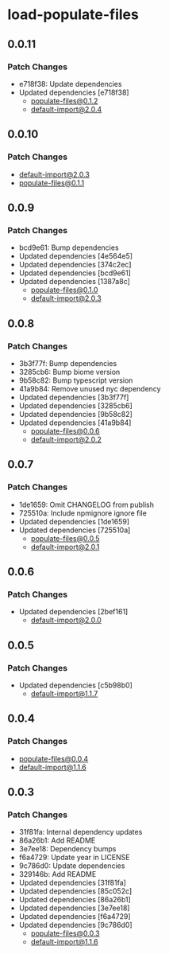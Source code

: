 # load-populate-files

## 0.0.11

### Patch Changes

- e718f38: Update dependencies
- Updated dependencies [e718f38]
  - populate-files@0.1.2
  - default-import@2.0.4

## 0.0.10

### Patch Changes

- default-import@2.0.3
- populate-files@0.1.1

## 0.0.9

### Patch Changes

- bcd9e61: Bump dependencies
- Updated dependencies [4e564e5]
- Updated dependencies [374c2ec]
- Updated dependencies [bcd9e61]
- Updated dependencies [1387a8c]
  - populate-files@0.1.0
  - default-import@2.0.3

## 0.0.8

### Patch Changes

- 3b3f77f: Bump dependencies
- 3285cb6: Bump biome version
- 9b58c82: Bump typescript version
- 41a9b84: Remove unused nyc dependency
- Updated dependencies [3b3f77f]
- Updated dependencies [3285cb6]
- Updated dependencies [9b58c82]
- Updated dependencies [41a9b84]
  - populate-files@0.0.6
  - default-import@2.0.2

## 0.0.7

### Patch Changes

- 1de1659: Omit CHANGELOG from publish
- 725510a: Include npmignore ignore file
- Updated dependencies [1de1659]
- Updated dependencies [725510a]
  - populate-files@0.0.5
  - default-import@2.0.1

## 0.0.6

### Patch Changes

- Updated dependencies [2bef161]
  - default-import@2.0.0

## 0.0.5

### Patch Changes

- Updated dependencies [c5b98b0]
  - default-import@1.1.7

## 0.0.4

### Patch Changes

- populate-files@0.0.4
- default-import@1.1.6

## 0.0.3

### Patch Changes

- 31f81fa: Internal dependency updates
- 86a26b1: Add README
- 3e7ee18: Dependency bumps
- f6a4729: Update year in LICENSE
- 9c786d0: Update dependencies
- 329146b: Add README
- Updated dependencies [31f81fa]
- Updated dependencies [85c052c]
- Updated dependencies [86a26b1]
- Updated dependencies [3e7ee18]
- Updated dependencies [f6a4729]
- Updated dependencies [9c786d0]
  - populate-files@0.0.3
  - default-import@1.1.6
